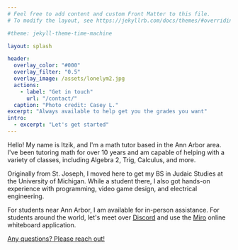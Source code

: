 ```yaml
---
# Feel free to add content and custom Front Matter to this file.
# To modify the layout, see https://jekyllrb.com/docs/themes/#overriding-theme-defaults

#theme: jekyll-theme-time-machine

layout: splash

header:
  overlay_color: "#000"
  overlay_filter: "0.5"
  overlay_image: /assets/lonelym2.jpg
  actions:
    - label: "Get in touch"
      url: "/contact/"
  caption: "Photo credit: Casey L."
excerpt: "Always available to help get you the grades you want"
intro: 
  - excerpt: "Let's get started"
---
```

Hello!  My name is Itzik, and I'm a math tutor based in the Ann Arbor area.  I've been tutoring math for over 10 years and am capable of helping with a variety of classes, including Algebra 2, Trig, Calculus, and more.
<br>


Originally from St. Joseph, I moved here to get my BS in Judaic Studies at the University of Michigan.  While a student there, I also got hands-on experience with programming, video game design, and electrical engineering.
<br>


For students near Ann Arbor, I am available for in-person assistance.  For students around the world, let's meet over [Discord](https://discord.com) and use the [Miro](https://miro.com) online whiteboard application.
<br>


[Any questions?  Please reach out!](./_pages/contact.markdown)